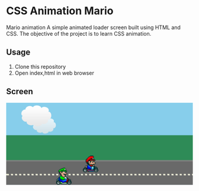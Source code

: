 # CSS Animation Mario

Mario animation A simple animated loader screen built using HTML and CSS. The objective of the project is to learn CSS animation. 

## Usage
1. Clone this repository
2. Open index,html in web browser

## Screen
![Screenshot](/img/screenshot.png?raw=true)
